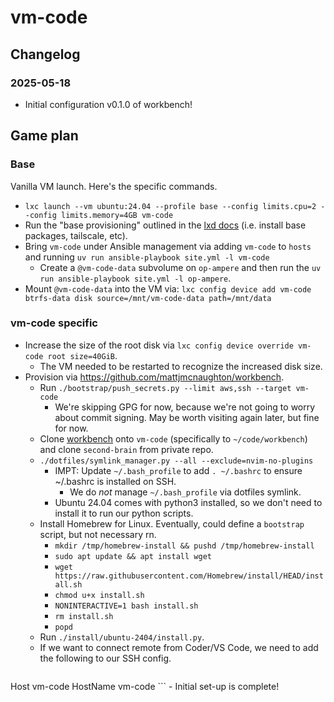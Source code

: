 # vm-code

## Changelog

### 2025-05-18

- Initial configuration v0.1.0 of workbench!

## Game plan

### Base

Vanilla VM launch. Here's the specific commands.

- `lxc launch --vm ubuntu:24.04 --profile base --config limits.cpu=2 --config limits.memory=4GB vm-code`
- Run the "base provisioning" outlined in the [lxd docs](../lxd/README.md) (i.e.
  install base packages, tailscale, etc).
- Bring `vm-code` under Ansible management via adding
  `vm-code` to `hosts` and running `uv run ansible-playbook site.yml -l vm-code`
  - Create a `@vm-code-data` subvolume on `op-ampere` and then run the `uv run
    ansible-playbook site.yml -l op-ampere`.
- Mount `@vm-code-data` into the VM via: `lxc config device add vm-code btrfs-data disk source=/mnt/vm-code-data path=/mnt/data`

### vm-code specific

- Increase the size of the root disk via `lxc config device override
  vm-code root size=40GiB`.
    - The VM needed to be restarted to recognize the increased disk size.
- Provision via https://github.com/mattjmcnaughton/workbench.
    - Run `./bootstrap/push_secrets.py --limit aws,ssh --target vm-code`
        - We're skipping GPG for now, because we're not going to worry about
          commit signing. May be worth visiting again later, but fine for now.
    - Clone [workbench](https://github.com/mattjmcnaughton/workbench/pull/11)
      onto `vm-code` (specifically to `~/code/workbench`) and clone
      `second-brain` from private repo.
    - `./dotfiles/symlink_manager.py --all --exclude=nvim-no-plugins`
        - IMPT: Update `~/.bash_profile` to add `. ~/.bashrc` to ensure ~/.bashrc is
          installed on SSH.
            - We do _not_ manage `~/.bash_profile` via dotfiles symlink.
        - Ubuntu 24.04 comes with python3 installed, so we don't need to install it
          to run our python scripts.
    - Install Homebrew for Linux. Eventually, could define a `bootstrap` script,
      but not necessary rn.
        - `mkdir /tmp/homebrew-install && pushd /tmp/homebrew-install`
        - `sudo apt update && apt install wget`
        - `wget https://raw.githubusercontent.com/Homebrew/install/HEAD/install.sh`
        - `chmod u+x install.sh`
        - `NONINTERACTIVE=1 bash install.sh`
        - `rm install.sh`
        - `popd`
    - Run `./install/ubuntu-2404/install.py`.
    - If we want to connect remote from Coder/VS Code, we need to add the
      following to our SSH config.
      ```
Host vm-code
  HostName vm-code
      ```
    - Initial set-up is complete!
